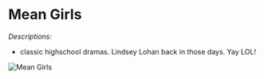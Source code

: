# Mean Girls

_Descriptions:_
- classic highschool dramas. Lindsey Lohan back in those days. Yay LOL!

![Mean Girls](http://t0.gstatic.com/images?q=tbn:ANd9GcTndA5iv7V3R4z7GSRcsUT1FqRlHMpHD7BoWdy5kdP0KPX9MnuZ)
